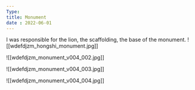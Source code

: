 ```yaml
---
Type: 
title: Monument
date : 2022-06-01
---
```

I was responsible for the lion, the scaffolding, the base of the monument.
![[wdefdjzm_hongshi_monument.jpg]]

![[wdefdjzm_monument_v004_002.jpg]]

![[wdefdjzm_monument_v004_003.jpg]]

![[wdefdjzm_monument_v004_004.jpg]]
